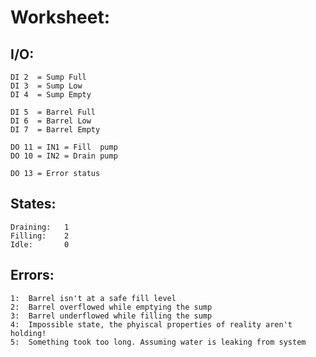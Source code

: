 Worksheet:
=====================

I/O:
---------------------

	DI 2  = Sump Full
	DI 3  = Sump Low
	DI 4  = Sump Empty

	DI 5  = Barrel Full
	DI 6  = Barrel Low
	DI 7  = Barrel Empty

	DO 11 = IN1 = Fill  pump
	DO 10 = IN2 = Drain pump

	DO 13 = Error status

States:
--------------------

	Draining:   1
	Filling:    2
	Idle:       0

Errors:
--------------------

	1:	Barrel isn't at a safe fill level
	2:	Barrel overflowed while emptying the sump
	3:	Barrel underflowed while filling the sump
	4:	Impossible state, the phyiscal properties of reality aren't holding!
	5:	Something took too long. Assuming water is leaking from system

